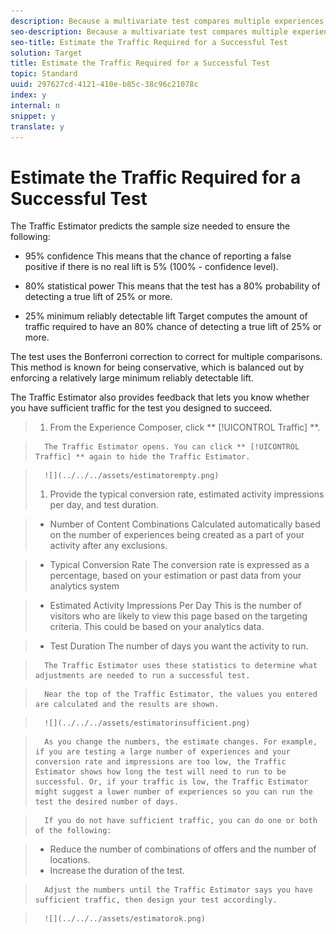 ```yaml
---
description: Because a multivariate test compares multiple experiences, it is important to know how much traffic is required to provide meaningful results. The Traffic Estimator uses statistics about your page and the number of experiences being tested to estimate the amount of traffic and the test duration needed to make the test successful.
seo-description: Because a multivariate test compares multiple experiences, it is important to know how much traffic is required to provide meaningful results. The Traffic Estimator uses statistics about your page and the number of experiences being tested to estimate the amount of traffic and the test duration needed to make the test successful.
seo-title: Estimate the Traffic Required for a Successful Test
solution: Target
title: Estimate the Traffic Required for a Successful Test
topic: Standard
uuid: 297627cd-4121-410e-b85c-38c96c21078c
index: y
internal: n
snippet: y
translate: y
---
```


# Estimate the Traffic Required for a Successful Test

The Traffic Estimator predicts the sample size needed to ensure the following: 


* 95% confidence This means that the chance of reporting a false positive if there is no real lift is 5% (100% - confidence level). 

* 80% statistical power This means that the test has a 80% probability of detecting a true lift of 25% or more. 

* 25% minimum reliably detectable lift Target computes the amount of traffic required to have an 80% chance of detecting a true lift of 25% or more. 



The test uses the Bonferroni correction to correct for multiple comparisons. This method is known for being conservative, which is balanced out by enforcing a relatively large minimum reliably detectable lift. 

The Traffic Estimator also provides feedback that lets you know whether you have sufficient traffic for the test you designed to succeed. 

>1. From the Experience Composer, click ** [!UICONTROL  Traffic] **.

>       The Traffic Estimator opens. You can click ** [!UICONTROL  Traffic] ** again to hide the Traffic Estimator. 

>       ![](../../../assets/estimatorempty.png) 
>1. Provide the typical conversion rate, estimated activity impressions per day, and test duration.

>    
>    * Number of Content Combinations Calculated automatically based on the number of experiences being created as a part of your activity after any exclusions. 

>    * Typical Conversion Rate The conversion rate is expressed as a percentage, based on your estimation or past data from your analytics system 

>    * Estimated Activity Impressions Per Day This is the number of visitors who are likely to view this page based on the targeting criteria. This could be based on your analytics data. 

>    * Test Duration The number of days you want the activity to run. 



>       The Traffic Estimator uses these statistics to determine what adjustments are needed to run a successful test. 

>       Near the top of the Traffic Estimator, the values you entered are calculated and the results are shown. 

>       ![](../../../assets/estimatorinsufficient.png) 

>       As you change the numbers, the estimate changes. For example, if you are testing a large number of experiences and your conversion rate and impressions are too low, the Traffic Estimator shows how long the test will need to run to be successful. Or, if your traffic is low, the Traffic Estimator might suggest a lower number of experiences so you can run the test the desired number of days. 

>       If you do not have sufficient traffic, you can do one or both of the following: 

>    
>    * Reduce the number of combinations of offers and the number of locations.
>    * Increase the duration of the test.


>       Adjust the numbers until the Traffic Estimator says you have sufficient traffic, then design your test accordingly. 

>       ![](../../../assets/estimatorok.png) 
